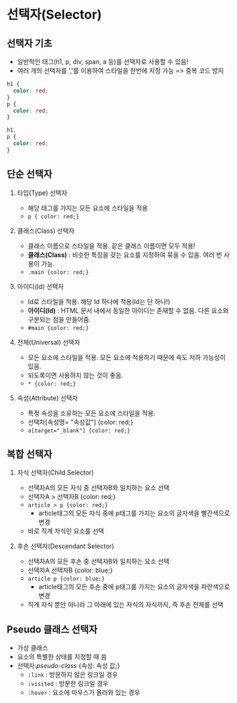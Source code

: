# 선택자(Selector)

## 선택자 기초

- 일반적인 태그(h1, p, div, span, a 등)를 선택자로 사용할 수 있음!
- 여러 개의 선택자를 ','를 이용하여 스타일을 한번에 지정 가능 => 중복 코드 방지

```css
h1 {
  color: red;
}
p {
  color: red;
}
```

```css
h1,
p {
  color: red;
}
```

## 단순 선택자

1. 타입(Type) 선택자

   - 해당 태그를 가지는 모든 요소에 스타일을 적용
   - `p { color: red;}`

2. 클래스(Class) 선택자

   - 클래스 이름으로 스타일을 적용. 같은 클래스 이름이면 모두 적용!
   - **클래스(Class)** : 비슷한 특징을 갖는 요소를 지정하여 묶을 수 있음. 여러 번 사용이 가능.
   - `.main {color: red;}`

3. 아이디(Id) 선택자

   - Id로 스타일을 적용. 해당 Id 하나에 적용(Id는 단 하나!)
   - **아이디(Id)** : HTML 문서 내에서 동일한 아이디는 존재할 수 없음. 다른 요소와 구분되는 점을 만들어줌.
   - `#main {color: red;}`

4. 전체(Universal) 선택자

   - 모든 요소에 스타일을 적용. 모든 요소에 적용하기 때문에 속도 저하 가능성이 있음.
   - 되도록이면 사용하지 않는 것이 좋음.
   - `* {color: red;}`

5. 속성(Attribute) 선택자

   - 특정 속성을 소유하는 모든 요소에 스타일을 적용.
   - 선택자[속성명= "속성값"] {color: red;}
   - `a[target="_blank"] {color: red;}`

## 복합 선택자

1. 자식 선택자(Child Selector)

   - 선택자A의 모든 자식 중 선택자B와 일치하는 요소 선택
   - 선택자A > 선택자B {color: red;}
   - `article > p {color: red;}`
     - article태그의 모든 자식 중에 p태그를 가지는 요소의 글자색을 빨간색으로 변경
   - 바로 직계 자식인 요소를 선택

2. 후손 선택자(Descendant Selector)
   - 선택자A의 모든 후손 중 선택자B와 일치하는 요소 선택
   - 선택자A 선택자B {color: blue;}
   - `article p {color: blue;}`
     - article태그의 모든 후손 중에 p태그를 가지는 요소의 글자색을 파란색으로 변경
   - 직계 자식 뿐만 아니라 그 아래에 있는 자식의 자식까지, 즉 후손 전체를 선택

## Pseudo 클래스 선택자

- 가상 클래스
- 요소의 특별한 상태를 지정할 때 씀
- 선택자:_pseudo-class_ {속성: 속성 값;}
  - `:link` : 방문하지 않은 링크일 경우
  - `:visited` : 방문한 링크일 경우
  - `:hover` : 요소에 마우스가 올라와 있는 경우
